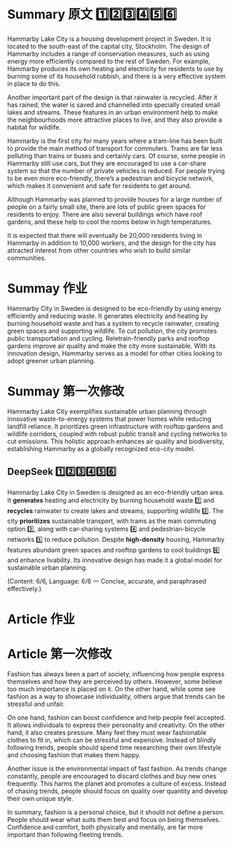 # Summary 原文 1️⃣2️⃣3️⃣4️⃣5️⃣6️⃣
Hammarby Lake City is a housing development project in Sweden. It is located to the south-east of the capital city, Stockholm. The design of Hammarby includes a range of conservation measures, such as using energy more efficiently compared to the rest of Sweden. For example, Hammarby produces its own heating and electricity for residents to use by burning some of its household rubbish, and there is a very effective system in place to do this.

Another important part of the design is that rainwater is recycled. After it has rained, the water is saved and channelled into specially created small lakes and streams. These features in an urban environment help to make the neighbourhoods more attractive places to live, and they also provide a habitat for wildlife.

Hammarby is the first city for many years where a tram-line has been built to provide the main method of transport for commuters. Trams are far less polluting than trains or buses and certainly cars. Of course, some people in Hammarby still use cars, but they are encouraged to use a car-share system so that the number of private vehicles is reduced. For people trying to be even more eco-friendly, there’s a pedestrian and bicycle network, which makes it convenient and safe for residents to get around.

Although Hammarby was planned to provide houses for a large number of people on a fairly small site, there are lots of public green spaces for residents to enjoy. There are also several buildings which have roof gardens, and these help to cool the rooms below in high temperatures.

It is expected that there will eventually be 20,000 residents living in Hammarby in addition to 10,000 workers, and the design for the city has attracted interest from other countries who wish to build similar communities.

# Summay 作业
Hammarby City in Sweden is designed to be eco-friendly by using energy efficiently and reducing waste. It generates electricity and heating by burning household waste and has a system to recycle rainwater, creating green spaces and supporting wildlife. To cut pollution, the city promotes public transportation and cycling. Reletrain-friendly parks and rooftop gardens improve air quality and make the city more sustainable. With its innovation design, Hammarby serves as a model for other cities looking to adopt greener urban planning.

# Summay 第一次修改
Hammarby Lake City exemplifies sustainable urban planning through innovative waste-to-energy systems that power homes while reducing landfill reliance. It prioritizes green infrastructure with rooftop gardens and wildlife corridors, coupled with robust public transit and cycling networks to cut emissions. This holistic approach enhances air quality and biodiversity, establishing Hammarby as a globally recognized eco-city model.

## DeepSeek 1️⃣2️⃣3️⃣4️⃣5️⃣6️⃣
Hammarby Lake City in Sweden is designed as an eco-friendly urban area. It **generates** heating and electricity by burning household waste 1️⃣ and **recycles** rainwater to create lakes and streams, supporting wildlife 2️⃣. The city **prioritizes** sustainable transport, with trams as the main commuting option 3️⃣, along with car-sharing systems 4️⃣ and pedestrian-bicycle networks 5️⃣ to reduce pollution. Despite **high-density** housing, Hammarby features abundant green spaces and rooftop gardens to cool buildings 6️⃣ and enhance livability. Its innovative design has made it a global model for sustainable urban planning.

(Content: 6/6, Language: 6/6 — Concise, accurate, and paraphrased effectively.)

# Article 作业

# Article 第一次修改
Fashion has always been a part of society, influencing how people express themselves and how they are perceived by others. However, some believe too much importance is placed on it. On the other hand, while some see fashion as a way to showcase individuality, others argue that trends can be stressful and unfair.

On one hand, fashion can boost confidence and help people feel accepted. It allows individuals to express their personality and creativity. On the other hand, it also creates pressure. Many feel they must wear fashionable clothes to fit in, which can be stressful and expensive. Instead of blindly following trends, people should spend time researching their own lifestyle and choosing fashion that makes them happy.

Another issue is the environmental impact of fast fashion. As trends change constantly, people are encouraged to discard clothes and buy new ones frequently. This harms the planet and promotes a culture of excess. Instead of chasing trends, people should focus on quality over quantity and develop their own unique style.

In summary, fashion is a personal choice, but it should not define a person. People should wear what suits them best and focus on being themselves. Confidence and comfort, both physically and mentally, are far more important than following fleeting trends.

## 
